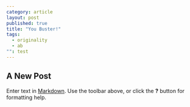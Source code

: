 ```yaml
---
category: article
layout: post
published: true
title: "You Buster!"
tags: 
  - originality
  - ab
"": test
---
```


## A New Post

Enter text in [Markdown](http://daringfireball.net/projects/markdown/). Use the toolbar above, or click the **?** button for formatting help.
